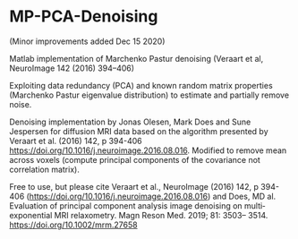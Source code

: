 # MP-PCA-Denoising
(Minor improvements added Dec 15 2020)

Matlab implementation of Marchenko Pastur denoising (Veraart et al, NeuroImage 142 (2016) 394–406)

Exploiting data redundancy (PCA) and known random matrix properties 
(Marchenko Pastur eigenvalue distribution) to estimate and partially remove noise.

Denoising implementation by Jonas Olesen, Mark Does and Sune Jespersen for diffusion 
MRI data based on the algorithm presented by Veraart et al. (2016) 142, p
394-406 https://doi.org/10.1016/j.neuroimage.2016.08.016.
Modified to remove mean across voxels (compute principal components of
the covariance not correlation matrix).

Free to use, but please cite Veraart et al., NeuroImage (2016) 142, p
394-406 (https://doi.org/10.1016/j.neuroimage.2016.08.016) and  Does, MD al. Evaluation of principal component analysis image denoising on multi‐exponential MRI relaxometry. Magn Reson Med. 2019; 81: 3503– 3514. https://doi.org/10.1002/mrm.27658 
